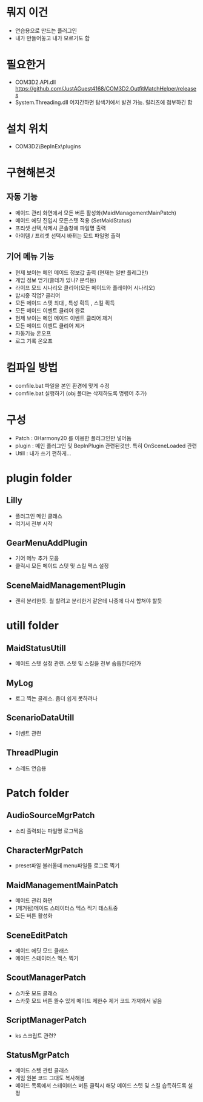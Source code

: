 # 뭐지 이건

- 연습용으로 만드는 플러그인
- 내가 만들어놓고 내가 모르기도 함


# 필요한거

- COM3D2.API.dll  https://github.com/JustAGuest4168/COM3D2.OutfitMatchHelper/releases
- System.Threading.dll  어지간하면 탐색기에서 발견 가능. 릴리즈에 첨부하긴 함


# 설치 위치

- COM3D2\BepInEx\plugins


# 구현해본것


## 자동 기능

- 메이드 관리 화면에서 모든 버튼 활성화(MaidManagementMainPatch)
- 메이드 에딧 진입시 모든스텟 적용 (SetMaidStatus)
- 프리셋 선택,삭제시 콘솔창에 파일명 출력
- 아이템 / 프리셋 선택시 바뀌는 모드 파일명 출력



## 기어 메뉴 기능

- 현제 보이는 메인 메이드 정보값 출력 (현재는 일반 플레그만)
- 게임 정보 얻기(쓸데가 있나? 분석용) 
- 라이프 모드 시나리오 클리어(모든 메이드와 플레이어 시나리오)
- 밤시중 직업? 클리어
- 모든 메이드 스텟 최대 , 특성 획득 , 스킬 획득 
- 모든 메이드 이벤트 클리어 완료 
- 현제 보이는 메인 메이드 이벤트 클리어 제거
- 모든 메이드 이벤트 클리어 제거
- 자동기능 온오프
- 로그 기록 온오프


# 컴파일 방법

- comfile.bat 파일을 본인 환경에 맞게 수정
- comfile.bat 실행하기 (obj 폴더는 삭제하도록 명령어 추가)


# 구성 

- Patch : 0Harmony20 를 이용한 플러그인만 넣어둠
- plugin : 메인 플러그인 및 BepInPlugin 관련된것만. 특히 OnSceneLoaded 관련
- Utill : 내가 쓰기 편하게...


# plugin folder


## Lilly

- 플러그인 메인 클래스
- 여기서 전부 시작


## GearMenuAddPlugin

- 기어 메뉴 추가 모음
- 클릭시 모든 메이드 스텟 및 스킬 멕스 설정


## SceneMaidManagementPlugin

- 괜히 분리한듯. 뭘 할려고 분리한거 같은데 나중에 다시 합쳐야 할듯


# utill folder


## MaidStatusUtill

- 메이드 스텟 설정 관련. 스텟 및 스킬을 전부 습듭한다던가


## MyLog

- 로그 찍는 클레스. 좀더 쉽게 못하려나


## ScenarioDataUtill

- 이벤트 관련


## ThreadPlugin

- 스레드 연습용


# Patch folder


## AudioSourceMgrPatch

- 소리 출력되는 파일명 로그찍음


## CharacterMgrPatch

- preset파일 불러올때 menu파일들 로그로 찍기


## MaidManagementMainPatch

- 메이드 관리 화면
- (제거됨)메이드 스테이터스 멕스 찍기 테스트중
- 모든 버튼 활성화


## SceneEditPatch

- 메이드 에딧 모드 클래스
- 메이드 스테이터스 멕스 찍기


## ScoutManagerPatch

- 스카웃 모드 클래스
- 스카웃 모드 버튼 뜰수 있게 메이드 제한수 제거 코드 가져와서 넣음


## ScriptManagerPatch

- ks 스크립트 관련?


## StatusMgrPatch

- 메이드 스텟 관련 클래스
- 게임 원본 코드 그대도 복사해봄
- 메이드 목록에서 스테이터스 버튼 클릭시 해당 메이드 스텟 및 스킬 습득하도록 설정

